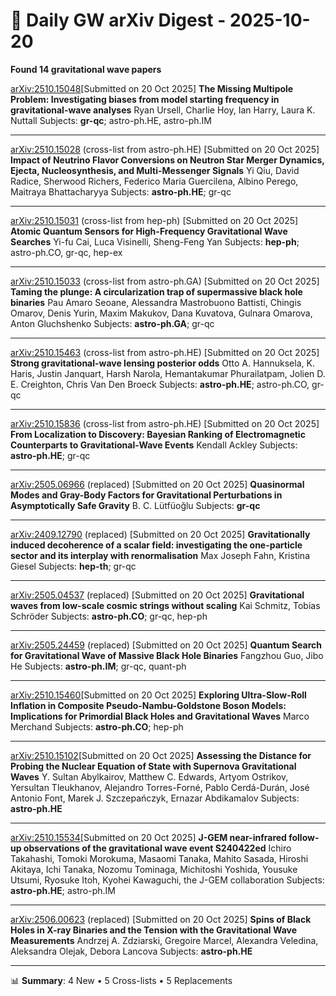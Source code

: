 # 📡 Daily GW arXiv Digest - 2025-10-20
**Found 14 gravitational wave papers**

[arXiv:2510.15048](https://arxiv.org/abs/2510.15048)[Submitted on 20 Oct 2025]
**The Missing Multipole Problem: Investigating biases from model starting frequency in gravitational-wave analyses**
Ryan Ursell, Charlie Hoy, Ian Harry, Laura K. Nuttall
Subjects: **gr-qc**; astro-ph.HE, astro-ph.IM

---

[arXiv:2510.15028](https://arxiv.org/abs/2510.15028) (cross-list from astro-ph.HE) [Submitted on 20 Oct 2025]
**Impact of Neutrino Flavor Conversions on Neutron Star Merger Dynamics, Ejecta, Nucleosynthesis, and Multi-Messenger Signals**
Yi Qiu, David Radice, Sherwood Richers, Federico Maria Guercilena, Albino Perego, Maitraya Bhattacharyya
Subjects: **astro-ph.HE**; gr-qc

---

[arXiv:2510.15031](https://arxiv.org/abs/2510.15031) (cross-list from hep-ph) [Submitted on 20 Oct 2025]
**Atomic Quantum Sensors for High-Frequency Gravitational Wave Searches**
Yi-fu Cai, Luca Visinelli, Sheng-Feng Yan
Subjects: **hep-ph**; astro-ph.CO, gr-qc, hep-ex

---

[arXiv:2510.15033](https://arxiv.org/abs/2510.15033) (cross-list from astro-ph.GA) [Submitted on 20 Oct 2025]
**Taming the plunge: A circularization trap of supermassive black hole binaries**
Pau Amaro Seoane, Alessandra Mastrobuono Battisti, Chingis Omarov, Denis Yurin, Maxim Makukov, Dana Kuvatova, Gulnara Omarova, Anton Gluchshenko
Subjects: **astro-ph.GA**; gr-qc

---

[arXiv:2510.15463](https://arxiv.org/abs/2510.15463) (cross-list from astro-ph.HE) [Submitted on 20 Oct 2025]
**Strong gravitational-wave lensing posterior odds**
Otto A. Hannuksela, K. Haris, Justin Janquart, Harsh Narola, Hemantakumar Phurailatpam, Jolien D. E. Creighton, Chris Van Den Broeck
Subjects: **astro-ph.HE**; astro-ph.CO, gr-qc

---

[arXiv:2510.15836](https://arxiv.org/abs/2510.15836) (cross-list from astro-ph.HE) [Submitted on 20 Oct 2025]
**From Localization to Discovery: Bayesian Ranking of Electromagnetic Counterparts to Gravitational-Wave Events**
Kendall Ackley
Subjects: **astro-ph.HE**; gr-qc

---

[arXiv:2505.06966](https://arxiv.org/abs/2505.06966) (replaced) [Submitted on 20 Oct 2025]
**Quasinormal Modes and Gray-Body Factors for Gravitational Perturbations in Asymptotically Safe Gravity**
B. C. Lütfüoğlu
Subjects: **gr-qc**

---

[arXiv:2409.12790](https://arxiv.org/abs/2409.12790) (replaced) [Submitted on 20 Oct 2025]
**Gravitationally induced decoherence of a scalar field: investigating the one-particle sector and its interplay with renormalisation**
Max Joseph Fahn, Kristina Giesel
Subjects: **hep-th**; gr-qc

---

[arXiv:2505.04537](https://arxiv.org/abs/2505.04537) (replaced) [Submitted on 20 Oct 2025]
**Gravitational waves from low-scale cosmic strings without scaling**
Kai Schmitz, Tobias Schröder
Subjects: **astro-ph.CO**; gr-qc, hep-ph

---

[arXiv:2505.24459](https://arxiv.org/abs/2505.24459) (replaced) [Submitted on 20 Oct 2025]
**Quantum Search for Gravitational Wave of Massive Black Hole Binaries**
Fangzhou Guo, Jibo He
Subjects: **astro-ph.IM**; gr-qc, quant-ph

---

[arXiv:2510.15460](https://arxiv.org/abs/2510.15460)[Submitted on 20 Oct 2025]
**Exploring Ultra-Slow-Roll Inflation in Composite Pseudo-Nambu-Goldstone Boson Models: Implications for Primordial Black Holes and Gravitational Waves**
Marco Merchand
Subjects: **astro-ph.CO**; hep-ph

---

[arXiv:2510.15102](https://arxiv.org/abs/2510.15102)[Submitted on 20 Oct 2025]
**Assessing the Distance for Probing the Nuclear Equation of State with Supernova Gravitational Waves**
Y. Sultan Abylkairov, Matthew C. Edwards, Artyom Ostrikov, Yersultan Tleukhanov, Alejandro Torres-Forné, Pablo Cerdá-Durán, José Antonio Font, Marek J. Szczepańczyk, Ernazar Abdikamalov
Subjects: **astro-ph.HE**

---

[arXiv:2510.15534](https://arxiv.org/abs/2510.15534)[Submitted on 20 Oct 2025]
**J-GEM near-infrared follow-up observations of the gravitational wave event S240422ed**
Ichiro Takahashi, Tomoki Morokuma, Masaomi Tanaka, Mahito Sasada, Hiroshi Akitaya, Ichi Tanaka, Nozomu Tominaga, Michitoshi Yoshida, Yousuke Utsumi, Ryosuke Itoh, Kyohei Kawaguchi, the J-GEM collaboration
Subjects: **astro-ph.HE**; astro-ph.IM

---

[arXiv:2506.00623](https://arxiv.org/abs/2506.00623) (replaced) [Submitted on 20 Oct 2025]
**Spins of Black Holes in X-ray Binaries and the Tension with the Gravitational Wave Measurements**
Andrzej A. Zdziarski, Gregoire Marcel, Alexandra Veledina, Aleksandra Olejak, Debora Lancova
Subjects: **astro-ph.HE**

---

📊 **Summary**: 4 New • 5 Cross-lists • 5 Replacements